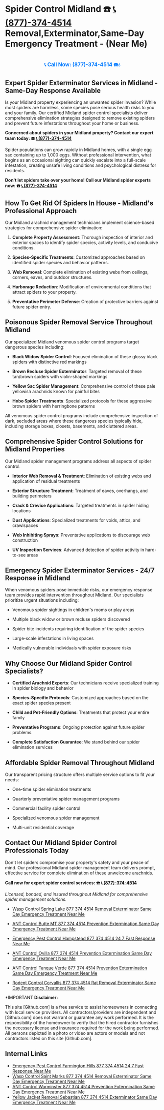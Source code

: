 # Spider Control Midland ☎️ [📞 (877)-374-4514](https://pest-control-4514.netlify.app) Removal,Exterminator,Same-Day Emergency Treatment - (Near Me)
# 

<p align="center" style="font-size: 1.2em; font-weight: bold; margin: 20px 0;">
  <a href="https://pest-control-4514.netlify.app" target="_blank" style="color: #007BFF; text-decoration: none;">📞 Call Now: (877)-374-4514 ☎️💧</a>
</p>

## Expert Spider Exterminator Services in Midland - Same-Day Response Available

Is your Midland property experiencing an unwanted spider invasion? While most spiders are harmless, some species pose serious health risks to you and your family. Our certified Midland spider control specialists deliver comprehensive elimination strategies designed to remove existing spiders and prevent future infestations throughout your home or business.

**Concerned about spiders in your Midland property? Contact our expert team today: ☎️ [📞 (877)-374-4514](https://pest-control-4514.netlify.app)**

Spider populations can grow rapidly in Midland homes, with a single egg sac containing up to 1,000 eggs. Without professional intervention, what begins as an occasional sighting can quickly escalate into a full-scale infestation, creating unsafe living conditions and psychological distress for residents.

**Don't let spiders take over your home! Call our Midland spider experts now: ☎️ [📞 (877)-374-4514](https://pest-control-4514.netlify.app)**

## How To Get Rid Of Spiders In House - Midland's Professional Approach

Our Midland arachnid management technicians implement science-based strategies for comprehensive spider elimination:

1. **Complete Property Assessment**: Thorough inspection of interior and exterior spaces to identify spider species, activity levels, and conducive conditions.

2. **Species-Specific Treatments**: Customized approaches based on identified spider species and behavior patterns.

3. **Web Removal**: Complete elimination of existing webs from ceilings, corners, eaves, and outdoor structures.

4. **Harborage Reduction**: Modification of environmental conditions that attract spiders to your property.

5. **Preventative Perimeter Defense**: Creation of protective barriers against future spider entry.

## Poisonous Spider Removal Service Throughout Midland

Our specialized Midland venomous spider control programs target dangerous species including:

- **Black Widow Spider Control**: Focused elimination of these glossy black spiders with distinctive red markings

- **Brown Recluse Spider Exterminator**: Targeted removal of these tan/brown spiders with violin-shaped markings

- **Yellow Sac Spider Management**: Comprehensive control of these pale yellowish arachnids known for painful bites

- **Hobo Spider Treatments**: Specialized protocols for these aggressive brown spiders with herringbone patterns

All venomous spider control programs include comprehensive inspection of dark, secluded areas where these dangerous species typically hide, including storage boxes, closets, basements, and cluttered areas.

## Comprehensive Spider Control Solutions for Midland Properties

Our Midland spider management programs address all aspects of spider control:

- **Interior Web Removal & Treatment**: Elimination of existing webs and application of residual treatments

- **Exterior Structure Treatment**: Treatment of eaves, overhangs, and building perimeters

- **Crack & Crevice Applications**: Targeted treatments in spider hiding locations

- **Dust Applications**: Specialized treatments for voids, attics, and crawlspaces

- **Web Inhibiting Sprays**: Preventative applications to discourage web construction

- **UV Inspection Services**: Advanced detection of spider activity in hard-to-see areas

## Emergency Spider Exterminator Services - 24/7 Response in Midland

When venomous spiders pose immediate risks, our emergency response team provides rapid intervention throughout Midland. Our specialists prioritize urgent situations including:

- Venomous spider sightings in children's rooms or play areas

- Multiple black widow or brown recluse spiders discovered

- Spider bite incidents requiring identification of the spider species

- Large-scale infestations in living spaces

- Medically vulnerable individuals with spider exposure risks

## Why Choose Our Midland Spider Control Specialists?

- **Certified Arachnid Experts**: Our technicians receive specialized training in spider biology and behavior

- **Species-Specific Protocols**: Customized approaches based on the exact spider species present

- **Child and Pet-Friendly Options**: Treatments that protect your entire family

- **Preventative Programs**: Ongoing protection against future spider problems

- **Complete Satisfaction Guarantee**: We stand behind our spider elimination services

## Affordable Spider Removal Throughout Midland

Our transparent pricing structure offers multiple service options to fit your needs:

- One-time spider elimination treatments

- Quarterly preventative spider management programs

- Commercial facility spider control

- Specialized venomous spider management

- Multi-unit residential coverage

## Contact Our Midland Spider Control Professionals Today

Don't let spiders compromise your property's safety and your peace of mind. Our professional Midland spider management team delivers prompt, effective service for complete elimination of these unwelcome arachnids.

**Call now for expert spider control services: ☎️ [📞 (877)-374-4514](https://pest-control-4514.netlify.app)**

*Licensed, bonded, and insured throughout Midland for comprehensive spider management solutions.*


- [Wasp Control Spring Lake 877 374 4514 Removal Exterminator Same Day Emergency Treatment Near Me](https://github.com/allyoucaneatsushiin/pest-control/blob/main/Wasp-Control-Spring-Lake-877-374-4514-Removal-Exterminator-Same-Day-Emergency-Treatment-Near-Me.md)
- [ANT Control Butte MT 877 374 4514 Prevention Extermination Same Day Emergency Treatment Near Me](https://github.com/allyoucaneatsushiin/pest-control/blob/main/ANT-Control-Butte-MT-877-374-4514-Prevention-Extermination-Same-Day-Emergency-Treatment-Near-Me.md)
- [Emergency Pest Control Hampstead 877 374 4514 24 7 Fast Response Near Me](https://github.com/allyoucaneatsushiin/pest-control/blob/main/Emergency-Pest-Control-Hampstead-877-374-4514-24-7-Fast-Response-Near-Me.md)


- [ANT Control Ovilla 877 374 4514 Prevention Extermination Same Day Emergency Treatment Near Me](https://github.com/allyoucaneatsushiin/pest-control/blob/main/ANT-Control-Ovilla-877-374-4514-Prevention-Extermination-Same-Day-Emergency-Treatment-Near-Me.md)
- [ANT Control Tanque Verde 877 374 4514 Prevention Extermination Same Day Emergency Treatment Near Me](https://github.com/allyoucaneatsushiin/pest-control/blob/main/ANT-Control-Tanque-Verde-877-374-4514-Prevention-Extermination-Same-Day-Emergency-Treatment-Near-Me.md)
- [Rodent Control Corvallis 877 374 4514 Rat Removal Exterminator Same Day Emergency Treatment Near Me](https://github.com/allyoucaneatsushiin/pest-control/blob/main/Rodent-Control-Corvallis-877-374-4514-Rat-Removal-Exterminator-Same-Day-Emergency-Treatment-Near-Me.md)


*IMPORTANT **Disclaimer:**  

This site [Github.com] is a free service to assist homeowners in connecting with local service providers. All contractors/providers are independent and [Github.com] does not warrant or guarantee any work performed. It is the responsibility of the homeowner to verify that the hired contractor furnishes the necessary license and insurance required for the work being performed. All persons depicted in a photo or video are actors or models and not contractors listed on this site [Github.com].


## Internal Links
- [Emergency Pest Control Farmington Hills 877 374 4514 24 7 Fast Response Near Me](https://github.com/allyoucaneatsushiin/pest-control/blob/main/Emergency-Pest-Control-Farmington-Hills-877-374-4514-24-7-Fast-Response-Near-Me.md)
- [Wasp Control Saint Marks 877 374 4514 Removal Exterminator Same Day Emergency Treatment Near Me](https://github.com/allyoucaneatsushiin/pest-control/blob/main/Wasp-Control-Saint-Marks-877-374-4514-Removal-Exterminator-Same-Day-Emergency-Treatment-Near-Me.md)
- [ANT Control Warminster 877 374 4514 Prevention Extermination Same Day Emergency Treatment Near Me](https://github.com/allyoucaneatsushiin/pest-control/blob/main/ANT-Control-Warminster-877-374-4514-Prevention-Extermination-Same-Day-Emergency-Treatment-Near-Me.md)
- [Yellow Jacket Removal Sebastian 877 374 4514 Exterminator Same Day Emergency Treatment Near Me](https://github.com/allyoucaneatsushiin/pest-control/blob/main/Yellow-Jacket-Removal-Sebastian-877-374-4514-Exterminator-Same-Day-Emergency-Treatment-Near-Me.md)
